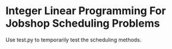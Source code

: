 # Integer Linear Programming For Jobshop Scheduling Problems

Use test.py to temporarily test the scheduling methods.